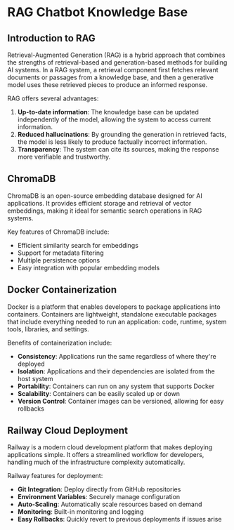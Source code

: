# RAG Chatbot Knowledge Base

## Introduction to RAG

Retrieval-Augmented Generation (RAG) is a hybrid approach that combines the strengths of retrieval-based and generation-based methods for building AI systems. In a RAG system, a retrieval component first fetches relevant documents or passages from a knowledge base, and then a generative model uses these retrieved pieces to produce an informed response.

RAG offers several advantages:

1. **Up-to-date information**: The knowledge base can be updated independently of the model, allowing the system to access current information.
2. **Reduced hallucinations**: By grounding the generation in retrieved facts, the model is less likely to produce factually incorrect information.
3. **Transparency**: The system can cite its sources, making the response more verifiable and trustworthy.

## ChromaDB

ChromaDB is an open-source embedding database designed for AI applications. It provides efficient storage and retrieval of vector embeddings, making it ideal for semantic search operations in RAG systems.

Key features of ChromaDB include:

- Efficient similarity search for embeddings
- Support for metadata filtering
- Multiple persistence options
- Easy integration with popular embedding models

## Docker Containerization

Docker is a platform that enables developers to package applications into containers. Containers are lightweight, standalone executable packages that include everything needed to run an application: code, runtime, system tools, libraries, and settings.

Benefits of containerization include:

- **Consistency**: Applications run the same regardless of where they're deployed
- **Isolation**: Applications and their dependencies are isolated from the host system
- **Portability**: Containers can run on any system that supports Docker
- **Scalability**: Containers can be easily scaled up or down
- **Version Control**: Container images can be versioned, allowing for easy rollbacks

## Railway Cloud Deployment

Railway is a modern cloud development platform that makes deploying applications simple. It offers a streamlined workflow for developers, handling much of the infrastructure complexity automatically.

Railway features for deployment:

- **Git Integration**: Deploy directly from GitHub repositories
- **Environment Variables**: Securely manage configuration
- **Auto-Scaling**: Automatically scale resources based on demand
- **Monitoring**: Built-in monitoring and logging
- **Easy Rollbacks**: Quickly revert to previous deployments if issues arise
